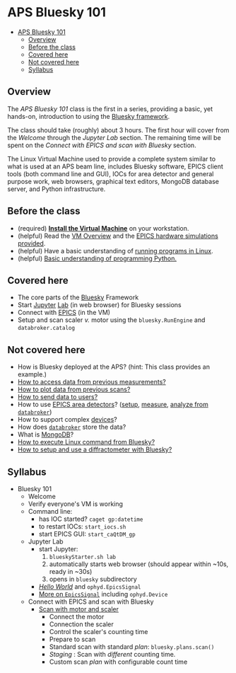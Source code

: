# APS Bluesky 101

- [APS Bluesky 101](#aps-bluesky-101)
  - [Overview](#overview)
  - [Before the class](#before-the-class)
  - [Covered here](#covered-here)
  - [Not covered here](#not-covered-here)
  - [Syllabus](#syllabus)

## Overview

The *APS Bluesky 101* class is the first in a series, providing a basic, yet
hands-on, introduction to using the [Bluesky framework](https://blueskyproject.io).

The class should take (roughly) about 3 hours.  The first hour will cover
from the *Welcome* through the *Jupyter Lab* section.  The remaining time
will be spent on the *Connect with EPICS and scan with Bluesky* section.

The Linux Virtual Machine used to provide a complete system similar to
what is used at an APS beam line, includes Bluesky software, EPICS
client tools (both command line and GUI), IOCs for area detector and
general purpose work, web browsers, graphical text editors, MongoDB
database server, and Python infrastructure.

## Before the class

- (required) [**Install the Virtual Machine**](https://github.com/BCDA-APS/epics-bluesky-vm/blob/main/install_vm.md) on your workstation.
- (helpful) Read the [VM Overview](https://github.com/BCDA-APS/epics-bluesky-vm/blob/main/README.md#about-this-vm) and the [EPICS hardware simulations provided](https://nbviewer.jupyter.org/github/BCDA-APS/bluesky_training/blob/main/describe_instrument.ipynb#Description).
- (helpful) Have a basic understanding of [running programs in Linux](https://maker.pro/linux/tutorial/basic-linux-commands-for-beginners).
- (helpful) [Basic understanding of programming Python.](https://www.python.org/about/gettingstarted/)

## Covered here

- The core parts of the [Bluesky](https://blueskyproject.io) Framework
- Start [Jupyter](https://jupyter.org/) [Lab](https://jupyterlab.readthedocs.io) (in web browser) for Bluesky sessions
- Connect with [EPICS](https://epics-controls.org/) (in the VM)
- Setup and scan scaler _v._ motor using the `bluesky.RunEngine` and `databroker.catalog`

## Not covered here

- How is Bluesky deployed at the APS? (hint: This class provides an example.)
- [How to access data from previous measurements?](https://nbviewer.jupyter.org/github/BCDA-APS/bluesky_training/blob/main/after_measurement.ipynb)
- [How to plot data from previous scans?](https://nbviewer.jupyter.org/github/BCDA-APS/bluesky_training/blob/main/plot_x_y_databroker.ipynb)
- [How to send data to users?](https://github.com/BCDA-APS/bluesky_training/blob/main/resources/example-data/README.md)
- How to use [EPICS area detectors](https://areadetector.github.io)? ([setup](https://apstools.readthedocs.io/en/latest/examples/_ad__pilatus.html), [measure](https://nbviewer.jupyter.org/github/BCDA-APS/bluesky_training/blob/main/locate_image_peak.ipynb), [analyze from `databroker`](https://nbviewer.jupyter.org/github/BCDA-APS/bluesky_training/blob/main/bluesky/databroker_analysis.ipynb))
- How to support complex [devices](https://blueskyproject.io/ophyd/tutorials/device.html?highlight=device)?
- How does [`databroker`](https://blueskyproject.io/databroker/) store the data?
- What is [MongoDB](https://www.mongodb.com/)?
- [How to execute Linux command from Bluesky?](https://nbviewer.jupyter.org/github/BCDA-APS/bluesky_training/blob/main/demo_doodle.ipynb)
- [How to setup and use a diffractometer with Bluesky?](https://blueskyproject.io/hklpy/examples/index.html)

## Syllabus

- Bluesky 101
  - Welcome
  - Verify everyone's VM is working
  - Command line:
    - has IOC started? `caget gp:datetime`
    - to restart IOCs: `start_iocs.sh`
    - start EPICS GUI: `start_caQtDM_gp`
  - Jupyter Lab
    - start Jupyter:
      1. `blueskyStarter.sh lab`
      2. automatically starts web browser (should appear within ~10s, ready in ~30s)
      3. opens in `bluesky` subdirectory
    - [*Hello World*](https://nbviewer.jupyter.org/github/BCDA-APS/bluesky_training/blob/main/bluesky/hello_world.ipynb) and `ophyd.EpicsSignal`
    - [More on `EpicsSignal`](https://nbviewer.jupyter.org/github/BCDA-APS/bluesky_training/blob/main/connect_epics.ipynb) including `ophyd.Device`
  - Connect with EPICS and scan with Bluesky
    - [Scan with motor and scaler](https://github.com/BCDA-APS/bluesky_training/blob/main/bluesky/basic-motor-scaler-scan.ipynb)
      - Connect the motor
      - Connection the scaler
      - Control the scaler's counting time
      - Prepare to scan
      - Standard scan with standard _plan_: `bluesky.plans.scan()`
      - *Staging* : Scan with _different_ counting time.
      - Custom scan _plan_ with configurable count time
